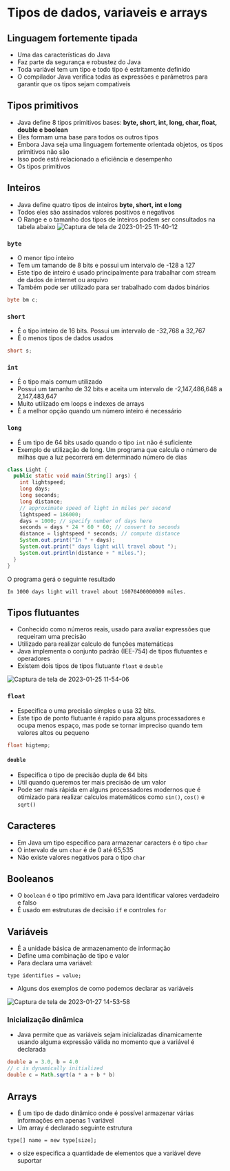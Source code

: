 # Tipos de dados, variaveis e arrays

## Linguagem fortemente tipada

- Uma das características do Java
- Faz parte da segurança e robustez do Java
- Toda variável tem um tipo e todo tipo é estritamente definido
- O compilador Java verifica todas as expressões e parâmetros para garantir que os tipos sejam compativeis

## Tipos primitivos

- Java define 8 tipos primitivos bases: **byte, short, int, long, char, float, double e boolean** 
- Eles formam uma base para todos os outros tipos
- Embora Java seja uma linguagem fortemente orientada objetos, os tipos primitivos não são
- Isso pode está relacionado a eficiência e desempenho
- Os tipos primitivos 

## Inteiros

- Java define quatro tipos de inteiros **byte, short, int e long** 
- Todos eles são assinados valores positivos e negativos
- O Range e o tamanho dos tipos de inteiros podem ser consultados na tabela abaixo
 ![Captura de tela de 2023-01-25 11-40-12](https://user-images.githubusercontent.com/43495376/214592561-2962bec8-9019-4ada-8be2-c1e1a759a819.png)

### `byte`

- O menor tipo inteiro
- Tem um tamando de 8 bits e possui um intervalo de -128 a 127
- Este tipo de inteiro é usado principalmente para trabalhar com stream de dados de internet ou arquivo
- Também pode ser utilizado para ser trabalhado com dados binários

```java
byte bm c;
```

### `short`

- É o tipo inteiro de 16 bits. Possui um intervalo de -32,768 a 32,767
- É o menos tipos de dados usados

```java
short s;
```

### `int`

- É o tipo mais comum utilizado
- Possui um tamanho de 32 bits e aceita um intervalo de -2,147,486,648 a 2,147,483,647
- Muito utilizado em loops e indexes de arrays
- É a melhor opção quando um número inteiro é necessário

### `long`

- É um tipo de 64 bits usado quando o tipo `int` não é suficiente
- Exemplo de utilização de long. Um programa que calcula o número de milhas que a luz pecorrerá em determinado número de dias

```java
class Light {
  public static void main(String[] args) {
    int lightspeed;
    long days;
    long seconds;
    long distance;
    // approximate speed of light in miles per second
    lightspeed = 186000;
    days = 1000; // specify number of days here
    seconds = days * 24 * 60 * 60; // convert to seconds
    distance = lightspeed * seconds; // compute distance
    System.out.print("In " + days);
    System.out.print(" days light will travel about ");
    System.out.println(distance + " miles.");
  }
}
```

O programa gerá o seguinte resultado

```shell
In 1000 days light will travel about 16070400000000 miles.
```

## Tipos flutuantes

- Conhecido como números reais, usado para avaliar expressões que requeiram uma precisão
- Utilizado para realizar calculo de funções matemáticas
- Java implementa o conjunto padrão (IEE-754) de tipos flutuantes e operadores
- Existem dois tipos de tipos flutuante `float` e `double`

![Captura de tela de 2023-01-25 11-54-06](https://user-images.githubusercontent.com/43495376/214596022-5e629a2c-74e7-4a1c-b599-d5c780eb5cd9.png)

### `float`

- Especifica o uma precisão simples e usa 32 bits.
- Este tipo de ponto flutuante é rapido para alguns processadores e ocupa menos espaço, mas pode se tornar impreciso quando tem valores altos ou pequeno

```java
float higtemp;
```

#### `double`

- Especifica o tipo de precisão dupla de 64 bits
- Util quando queremos ter mais precisão de um valor
- Pode ser mais rápida em alguns processadores modernos que é otimizado para realizar calculos matemáticos como `sin()`, `cos()` e `sqrt()` 

## Caracteres

- Em Java um tipo específico para armazenar caracters é o tipo `char`
- O intervalo de um `char` é de 0 até 65,535
- Não existe valores negativos para o tipo `char`

## Booleanos

- O `boolean` é o tipo primitivo em Java para identificar valores verdadeiro e falso
- É usado em estruturas de decisão `if` e controles `for`

## Variáveis

- É a unidade básica de armazenamento de informação
- Define uma combinação de tipo e valor
- Para declara uma variável:

```shell
type identifies = value;
```
- Alguns dos exemplos de como podemos declarar as variáveis

![Captura de tela de 2023-01-27 14-53-58](https://user-images.githubusercontent.com/43495376/215159348-60b68bba-3811-486b-8e1c-caebb16031f5.png)

### Inicialização dinâmica

- Java permite que as variáveis sejam inicializadas dinamicamente usando alguma expressão válida no momento que a variável é declarada

```java
double a = 3.0, b = 4.0
// c is dynamically initialized
double c = Math.sqrt(a * a + b * b)
```

## Arrays

- É um tipo de dado dinâmico onde é possível armazenar várias informações em apenas 1 variável
- Um array é declarado seguinte estrutura

```shell
type[] name = new type[size];
```

- o size especifica a quantidade de elementos que a variável deve suportar

